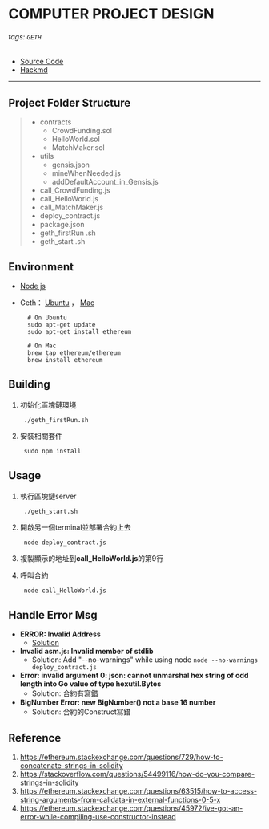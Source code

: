 # COMPUTER PROJECT DESIGN
###### tags: `GETH`

* [Source Code](https://novayo.github.io/NCKU_COMPUTER_PROJECT_DESIGN/)
* [Hackmd](https://hackmd.io/iqub9lj-S0ixUDCbdIl4mQ)
---

## Project Folder Structure
>   - contracts
>     - CrowdFunding.sol
>     - HelloWorld.sol
>     - MatchMaker.sol
>   - utils
>     - gensis.json
>     - mineWhenNeeded.js
>     - addDefaultAccount_in_Gensis.js
>   - call_CrowdFunding.js
>   - call_HelloWorld.js
>   - call_MatchMaker.js
>   - deploy_contract.js
>   - package.json
>   - geth_firstRun .sh
>   - geth_start .sh
    
## Environment
* [Node js](https://nodejs.org/en/download/)
* Geth： [Ubuntu](https://github.com/ethereum/go-ethereum/wiki/Installing-Geth#install-on-ubuntu-via-ppas) ， [Mac](https://github.com/ethereum/go-ethereum/wiki/Installation-Instructions-for-Mac)

        # On Ubuntu
        sudo apt-get update
        sudo apt-get install ethereum
        
        # On Mac
        brew tap ethereum/ethereum
        brew install ethereum

## Building
1. 初始化區塊鏈環境

        ./geth_firstRun.sh
2. 安裝相關套件

        sudo npm install
## Usage
1. 執行區塊鏈server

        ./geth_start.sh
2. 開啟另一個terminal並部署合約上去

        node deploy_contract.js
3. 複製顯示的地址到**call_HelloWorld.js**的第9行 
4. 呼叫合約

        node call_HelloWorld.js
        
## Handle Error Msg
* **ERROR: Invalid Address**
    * [Solution](https://ethereum.stackexchange.com/questions/2086/cannot-perform-write-functions-in-smart-contract-invalid-address)
* **Invalid asm.js: Invalid member of stdlib** 
    * Solution: Add "--no-warnings" while using node
        `node --no-warnings deploy_contract.js`
* **Error: invalid argument 0: json: cannot unmarshal hex string of odd length into Go value of type hexutil.Bytes**
    * Solution: 合約有寫錯
* **BigNumber Error: new BigNumber() not a base 16 number**
    * Solution: 合約的Construct寫錯

## Reference
1. https://ethereum.stackexchange.com/questions/729/how-to-concatenate-strings-in-solidity
2. https://stackoverflow.com/questions/54499116/how-do-you-compare-strings-in-solidity
3. https://ethereum.stackexchange.com/questions/63515/how-to-access-string-arguments-from-calldata-in-external-functions-0-5-x
4. https://ethereum.stackexchange.com/questions/45972/ive-got-an-error-while-compiling-use-constructor-instead
